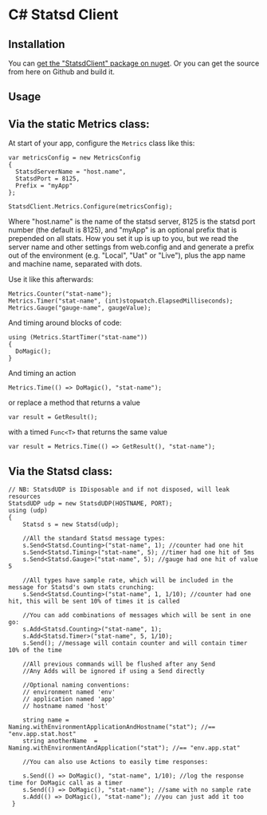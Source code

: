 C# Statsd Client
================

Installation
------------

You can [get the "StatsdClient" package on nuget](http://nuget.org/packages/StatsdClient).
Or you can get the source from here on Github and build it.

Usage
------

Via the static Metrics class:
-----------------------------

At start of your app, configure the `Metrics` class like this:

    var metricsConfig = new MetricsConfig
    {
      StatsdServerName = "host.name",
      StatsdPort = 8125,
      Prefix = "myApp"
    };
    
    StatsdClient.Metrics.Configure(metricsConfig);
		
Where "host.name" is the name of the statsd server, 8125 is the statsd port number (the default is 8125), and "myApp" is an optional prefix that is prepended on all stats. How you set it up is up to you, but we read the server name and other settings from web.config and and generate a prefix out of the environment (e.g. "Local", "Uat" or "Live"), plus the app name and machine name, separated with dots. 

Use it like this afterwards:

    Metrics.Counter("stat-name");
    Metrics.Timer("stat-name", (int)stopwatch.ElapsedMilliseconds);
    Metrics.Gauge("gauge-name", gaugeValue);
  
 And timing around blocks of code:
 
    using (Metrics.StartTimer("stat-name"))
    {
      DoMagic();
    }
	
And timing an action

    Metrics.Time(() => DoMagic(), "stat-name");

or replace a method that returns a value

    var result = GetResult();

with a timed `Func<T>` that returns the same value

    var result = Metrics.Time(() => GetResult(), "stat-name"); 

Via the Statsd class:
---------------------

	// NB: StatsdUDP is IDisposable and if not disposed, will leak resources
	StatsdUDP udp = new StatsdUDP(HOSTNAME, PORT);
	using (udp)
	{
		Statsd s = new Statsd(udp);

		//All the standard Statsd message types:
		s.Send<Statsd.Counting>("stat-name", 1); //counter had one hit
		s.Send<Statsd.Timing>("stat-name", 5); //timer had one hit of 5ms
		s.Send<Statsd.Gauge>("stat-name", 5); //gauge had one hit of value 5
		
		//All types have sample rate, which will be included in the message for Statsd's own stats crunching:
		s.Send<Statsd.Counting>("stat-name", 1, 1/10); //counter had one hit, this will be sent 10% of times it is called

		//You can add combinations of messages which will be sent in one go:
		s.Add<Statsd.Counting>("stat-name", 1);
		s.Add<Statsd.Timer>("stat-name", 5, 1/10);
		s.Send(); //message will contain counter and will contain timer 10% of the time
		
		//All previous commands will be flushed after any Send
		//Any Adds will be ignored if using a Send directly
		
		//Optional naming conventions:
		// environment named 'env'
		// application named 'app'
		// hostname named 'host'

		string name = Naming.withEnvironmentApplicationAndHostname("stat"); //== "env.app.stat.host"
		string anotherName  = Naming.withEnvironmentAndApplication("stat"); //== "env.app.stat"

		//You can also use Actions to easily time responses:

		s.Send(() => DoMagic(), "stat-name", 1/10); //log the response time for DoMagic call as a timer
		s.Send(() => DoMagic(), "stat-name"); //same with no sample rate
		s.Add(() => DoMagic(), "stat-name"); //you can just add it too
     }
